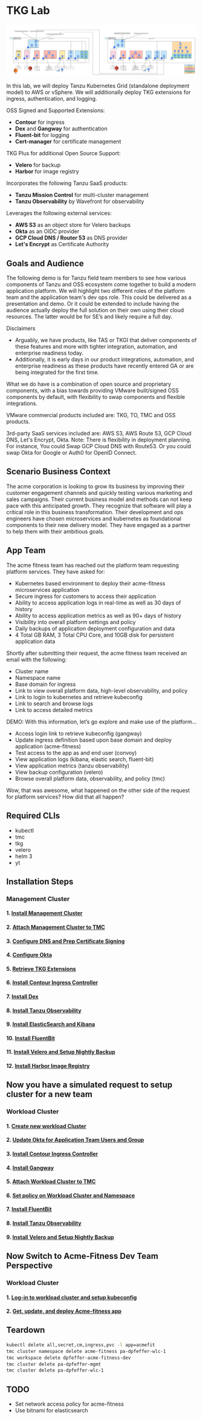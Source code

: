 # TKG Lab

![TKG Lab Deployment Diagram](docs/tkg-deployment.png)

In this lab, we will deploy Tanzu Kubernetes Grid (standalone deployment model) to AWS or vSphere.  We will additionally deploy TKG extensions for ingress, authentication, and logging.

OSS Signed and Supported Extensions:

- **Contour** for ingress
- **Dex** and **Gangway** for authentication
- **Fluent-bit** for logging
- **Cert-manager** for certificate management

TKG Plus for additional Open Source Support:

- **Velero** for backup
- **Harbor** for image registry

Incorporates the following Tanzu SaaS products:

- **Tanzu Mission Control** for multi-cluster management
- **Tanzu Observability** by Wavefront for observability

Leverages the following external services:

- **AWS S3** as an object store for Velero backups
- **Okta** as an OIDC provider
- **GCP Cloud DNS / Router 53** as DNS provider
- **Let's Encrypt** as Certificate Authority

## Goals and Audience

The following demo is for Tanzu field team members to see how various components of Tanzu and OSS ecosystem come together to build a modern application platform.  We will highlight two different roles of the platform team and the application team's dev ops role.  This could be delivered as a presentation and demo.  Or it could be extended to include having the audience actually deploy the full solution on their own using their cloud resources. The latter would be for SE’s and likely require a full day.

Disclaimers

- Arguably, we have products, like TAS or TKGI that deliver components of these features and more with tighter integration, automation, and enterprise readiness today.
- Additionally, it is early days in our product integrations, automation, and enterprise readiness as these products have recently entered GA or are being integrated for the first time.

What we do have is a combination of open source and proprietary components, with a bias towards providing VMware built/signed OSS components by default, with flexibility to swap components and flexible integrations.

VMware commercial products included are: TKG, TO, TMC and OSS products.

3rd-party SaaS services included are: AWS S3, AWS Route 53, GCP Cloud DNS, Let's Encrypt, Okta.  Note: There is flexibility in deployment planning.  For instance, You could Swap GCP Cloud DNS with Route53.  Or you could swap Okta for Google or Auth0 for OpenID Connect.

## Scenario Business Context

The acme corporation is looking to grow its business by improving their customer engagement channels and quickly testing various marketing and sales campaigns.  Their current business model and methods can not keep pace with this anticipated growth.  They recognize that software will play a critical role in this business transformation.  Their development and ops engineers have chosen microservices and kubernetes as foundational components to their new delivery model.  They have engaged as a partner to help them with their ambitious goals.

## App Team

The acme fitness team has reached out the platform team requesting platform services.  They have asked for:

- Kubernetes based environment to deploy their acme-fitness microservices application
- Secure ingress for customers to access their application
- Ability to access application logs in real-time as well as 30 days of history
- Ability to access application metrics as well as 90+ days of history
- Visibility into overall platform settings and policy
- Daily backups of application deployment configuration and data
- 4 Total GB RAM, 3 Total CPU Core, and 10GB disk for persistent application data

Shortly after submitting their request, the acme fitness team received an email with the following:
- Cluster name
- Namespace name
- Base domain for ingress
- Link to view overall platform data, high-level observability, and policy
- Link to login to kubernetes and retrieve kubeconfig
- Link to search and browse logs
- Link to access detailed metrics

DEMO: With this information, let’s go explore and make use of the platform…

- Access login link to retrieve kubeconfig (gangway)
- Update ingress definition based upon base domain and deploy application (acme-fitness)
- Test access to the app as and end user (convoy)
- View application logs (kibana, elastic search, fluent-bit)
- View application metrics (tanzu observability)
- View backup configuration (velero)
- Browse overall platform data, observability, and policy (tmc)

Wow, that was awesome, what happened on the other side of the request for platform services?  How did that all happen?


## Required CLIs

- kubectl
- tmc
- tkg
- velero
- helm 3
- yt

## Installation Steps
### Management Cluster
#### 1. [Install Management Cluster](docs/mgmt-cluster/01_install_tkg_mgmt.md)
#### 2. [Attach Management Cluster to TMC](docs/mgmt-cluster/02_attach_tmc_mgmt.md)
#### 3. [Configure DNS and Prep Certificate Signing](docs/mgmt-cluster/03_dns_certs_mgmt.md)
#### 4. [Configure Okta](docs/mgmt-cluster/04_okta_mgmt.md)
#### 5. [Retrieve TKG Extensions](docs/mgmt-cluster/05_extensions_mgmt.md)
#### 6. [Install Contour Ingress Controller](docs/mgmt-cluster/06_contour_mgmt.md)
#### 7. [Install Dex](docs/mgmt-cluster/07_dex_mgmt.md)
#### 8. [Install Tanzu Observability](docs/mgmt-cluster/08_to_mgmt.md)
#### 9. [Install ElasticSearch and Kibana](docs/mgmt-cluster/09_ek_mgmt.md)
#### 10. [Install FluentBit](docs/mgmt-cluster/10_fluentbit_mgmt.md)
#### 11. [Install Velero and Setup Nightly Backup](docs/mgmt-cluster/11_velero_mgmt.md)
#### 12. [Install Harbor Image Registry](docs/mgmt-cluster/12_harbor_mgmt.md)


## Now you have a simulated request to setup cluster for a new team

### Workload Cluster

#### 1. [Create new workload Cluster](docs/workload-cluster/01_install_tkg_wlc.md)
#### 2. [Update Okta for Application Team Users and Group](docs/workload-cluster/02_okta_wlc.md)
#### 3. [Install Contour Ingress Controller](docs/workload-cluster/03_contour_wlc.md)
#### 4. [Install Gangway](docs/workload-cluster/04_gangway_wlc.md)
#### 5. [Attach Workload Cluster to TMC](docs/workload-cluster/05_attach_tmc_wlc.md)
#### 6. [Set policy on Workload Cluster and Namespace](docs/workload-cluster/06_policy_wlc.md)
#### 7. [Install FluentBit](docs/workload-cluster/07_fluentbit_wlc.md)
#### 8. [Install Tanzu Observability](docs/workload-cluster/08_to_wlc.md)
#### 9. [Install Velero and Setup Nightly Backup](docs/workload-cluster/09_velero_wlc.md)

## Now Switch to Acme-Fitness Dev Team Perspective

### Workload Cluster

#### 1. [Log-in to workload cluster and setup kubeconfig](docs/app-team/01-login-kubeconfg.md)
#### 2. [Get, update, and deploy Acme-fitness app](docs/app-team/02-deploy-app.md)


## Teardown

```bash
kubectl delete all,secret,cm,ingress,pvc -l app=acmefit
tmc cluster namespace delete acme-fitness pa-dpfeffer-wlc-1
tmc workspace delete dpfeffer-acme-fitness-dev
tmc cluster delete pa-dpfeffer-mgmt
tmc cluster delete pa-dpfeffer-wlc-1
```

## TODO

- Set network access policy for acme-fitness
- Use bitnami for elasticsearch
